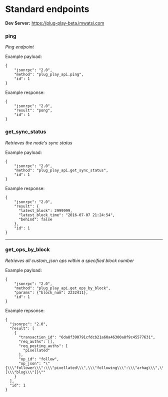 # Standard endpoints

**Dev Server:** https://plug-play-beta.imwatsi.com

### ping

*Ping endpoint*

Example payload:

```
{
    "jsonrpc": "2.0",
    "method": "plug_play_api.ping",
    "id": 1
}
```

Example response:

```
{
    "jsonrpc": "2.0",
    "result": "pong",
    "id": 1
}
```

### get_sync_status

*Retrieves the node's sync status*

Example payload:

```
{
    "jsonrpc": "2.0",
    "method": "plug_play_api.get_sync_status",
    "id": 1
}
```

Example response:

```
{
    "jsonrpc": "2.0",
    "result": {
      "latest_block": 2999999,
      "latest_block_time": "2016-07-07 21:24:54",
      "behind": false
    },
    "id": 1
}
```

---

### get_ops_by_block

*Retrieves all custom_json ops within a specified block number*

Example payload:

```
{
    "jsonrpc": "2.0",
    "method": "plug_play_api.get_ops_by_block",
    "params": {"block_num": 2232411},
    "id": 1
}
```


Example repsonse:

```
{
  "jsonrpc": "2.0",
  "result": [
    {
      "transaction_id": "6da8f390791cfdcb21a60a46300a8f9c45577631",
      "req_auths": [],
      "req_posting_auths": [
        "pixellated"
      ],
      "op_id": "follow",
      "op_json": "\"{\\\"follower\\\":\\\"pixellated\\\",\\\"following\\\":\\\"arhag\\\",\\\"what\\\":[\\\"blog\\\"]}\""
    }
  ],
  "id": 1
}
```